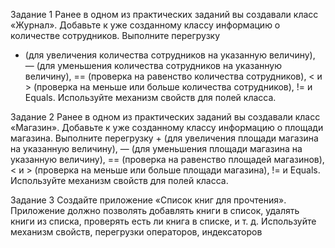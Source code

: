 Задание 1
Ранее в одном из практических заданий вы создавали 
класс «Журнал». Добавьте к уже созданному классу информацию о количестве сотрудников. Выполните перегрузку 
+ (для увеличения количества сотрудников на указанную 
величину), — (для уменьшения количества сотрудников 
на указанную величину), == (проверка на равенство количества сотрудников), < и > (проверка на меньше или 
больше количества сотрудников), != и Equals. Используйте 
механизм свойств для полей класса.

Задание 2
Ранее в одном из практических заданий вы создавали класс «Магазин». Добавьте к уже созданному классу 
информацию о площади магазина. Выполните перегрузку + (для увеличения площади магазина на указанную 
величину), — (для уменьшения площади магазина на 
указанную величину), == (проверка на равенство площадей магазинов), < и > (проверка на меньше или больше 
площади магазина), != и Equals. Используйте механизм 
свойств для полей класса.

Задание 3
Создайте приложение «Список книг для прочтения». 
Приложение должно позволять добавлять книги в список, удалять книги из списка, проверять есть ли книга в 
списке, и т. д. Используйте механизм свойств, перегрузки 
операторов, индексаторов